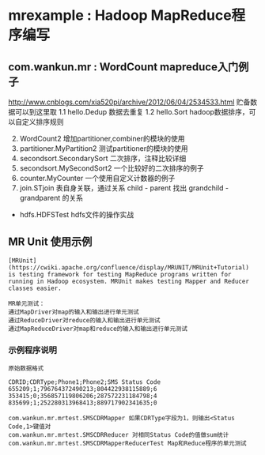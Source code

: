 mrexample : Hadoop MapReduce程序编写
=========
## com.wankun.mr : WordCount mapreduce入门例子

http://www.cnblogs.com/xia520pi/archive/2012/06/04/2534533.html 贮备数据可以到这里取
1.1 hello.Dedup 数据去重复 
1.2 hello.Sort hadoop数据排序，可以自定义排序规则 

2. WordCount2 增加partitioner,combiner的模块的使用
3. partitioner.MyPartition2 测试partitioner的模块的使用
4. secondsort.SecondarySort 二次排序，注释比较详细
5. secondsort.MySecondSort2 一个比较好的二次排序的例子
6. counter.MyCounter 一个使用自定义计数器的例子
7. join.STjoin 表自身关联，通过关系 child - parent 找出 grandchild - grandparent 的关系

*  hdfs.HDFSTest hdfs文件的操作实战


## MR Unit 使用示例
	[MRUnit](https://cwiki.apache.org/confluence/display/MRUNIT/MRUnit+Tutorial) is testing framework for testing MapReduce programs written for running in Hadoop ecosystem. MRUnit makes testing Mapper and Reducer classes easier.

	MR单元测试：
	通过MapDriver对map的输入和输出进行单元测试
	通过ReduceDriver对reduce的输入和输出进行单元测试
	通过MapReduceDriver对map和reduce的输入和输出进行单元测试

### 示例程序说明		
	原始数据格式
``` 
CDRID;CDRType;Phone1;Phone2;SMS Status Code
655209;1;796764372490213;804422938115889;6
353415;0;356857119806206;287572231184798;4
835699;1;252280313968413;889717902341635;0
```
	com.wankun.mr.mrtest.SMSCDRMapper 如果CDRType字段为1，则输出<Status Code,1>键值对 
	com.wankun.mr.mrtest.SMSCDRReducer 对相同Status Code的值做sum统计
	com.wankun.mr.mrtest.SMSCDRMapperReducerTest Map和Reduce程序的单元测试
